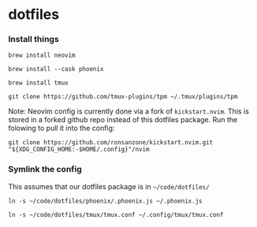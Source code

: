# dotfiles


### Install things

```
brew install neovim

brew install --cask phoenix

brew install tmux

git clone https://github.com/tmux-plugins/tpm ~/.tmux/plugins/tpm

```

Note: Neovim config is currently done via a fork of `kickstart.nvim`. This is stored in a forked github repo instead of this dotfiles package. Run the folowing to pull it into the config:

```
git clone https://github.com/ronsanzone/kickstart.nvim.git "${XDG_CONFIG_HOME:-$HOME/.config}"/nvim
```

### Symlink the config

This assumes that our dotfiles package is in `~/code/dotfiles/`

```
ln -s ~/code/dotfiles/phoenix/.phoenix.js ~/.phoenix.js

ln -s ~/code/dotfiles/tmux/tmux.conf ~/.config/tmux/tmux.conf
```
